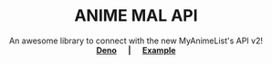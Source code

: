 <p align="center">
  <h1 align="center">ANIME MAL API</h1>

  <p align="center">
    An awesome library to connect with the new MyAnimeList's API v2!<br />
    <a href="https://github.com/droidxrx/anime-mal-api/tree/deno"><strong>Deno</strong></a><strong>&nbsp;&nbsp;&nbsp;&nbsp;&nbsp;&nbsp;|&nbsp;&nbsp;&nbsp;&nbsp;&nbsp;&nbsp;</strong><a href="#"><strong>Example</strong></a>
  </p>
</p>
